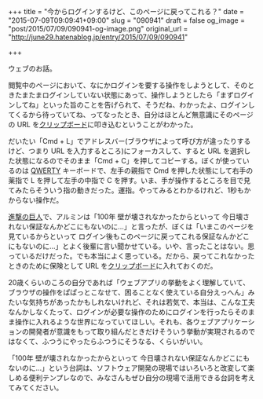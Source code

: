 +++
title = "今からログインするけど、このページに戻ってこれる？"
date = "2015-07-09T09:09:41+09:00"
slug = "090941"
draft = false
og_image = "post/2015/07/09/090941-og-image.png"
original_url = "http://june29.hatenablog.jp/entry/2015/07/09/090941"

+++

<p>ウェブのお話。</p>

<p>閲覧中のページにおいて、なにかログインを要する操作をしようとして、そのときたまたまログインしていない状態にあって、操作しようとしたら「まずログインしてね」といった旨のことを告げられて、そうだね、わかったよ、ログインしてくるから待っていてね、ってなったとき、自分はほとんど無意識にそのページの URL を<a class="keyword" href="http://d.hatena.ne.jp/keyword/%A5%AF%A5%EA%A5%C3%A5%D7%A5%DC%A1%BC%A5%C9">クリップボード</a>に叩き込むということがわかった。</p>

<p>だいたい「Cmd + L」でアドレスバー(ブラウザによって呼び方が違ったりするけど、つまり URL を入力するところ)にフォーカスして、すると URL を選択した状態になるのでそのまま「Cmd + C」を押してコピーする。ぼくが使っているのは <a class="keyword" href="http://d.hatena.ne.jp/keyword/QWERTY">QWERTY</a> キーボードで、左手の親指で Cmd を押した状態にして右手の薬指で L を押して左手の中指で C を押す。いま、手が操作するところを目で見てみたらそういう指の動きだった。運指。やってみるとわかるけれど、1秒もかからない操作だ。</p>

<p><a class="keyword" href="http://d.hatena.ne.jp/keyword/%BF%CA%B7%E2%A4%CE%B5%F0%BF%CD">進撃の巨人</a>で、アルミンは「100年 壁が壊されなかったからといって 今日壊されない保証なんかどこにもないのに…」と言ったが、ぼくは「いまこのページを見ているからといって ログイン後もこのページに戻ってこれる保証なんかどこにもないのに…」とよく後輩に言い聞かせている。いや、言ったことはない。思っているだけだった。でも本当によく思っている。だから、戻ってこれなかったときのために保険として URL を<a class="keyword" href="http://d.hatena.ne.jp/keyword/%A5%AF%A5%EA%A5%C3%A5%D7%A5%DC%A1%BC%A5%C9">クリップボード</a>に入れておくのだ。</p>

<p>20歳くらいのころの自分であれば「ウェブアプリの挙動をよく理解していて、ブラウザの操作をぱぱっとこなせて、困ることなく使えている自分えっへん」みたいな気持ちがあったかもしれないけれど、それは若気で、本当は、こんな工夫なんかしなくたって、ログインが必要な操作のためにログインを行ったらそのまま操作に入れるような世界になっていてほしい。それも、各ウェブアプリケーションの開発者が意識をもって取り組んだときだけそういう挙動が実現されるのではなくて、ふつうにやったらふつうにそうなる、くらいがいい。</p>

<p>「100年 壁が壊されなかったからといって 今日壊されない保証なんかどこにもないのに…」という台詞は、ソフトウェア開発の現場ではいろいろと改変して楽しめる便利テンプレなので、みなさんもぜひ自分の現場で活用できる台詞を考えてみてください。</p>